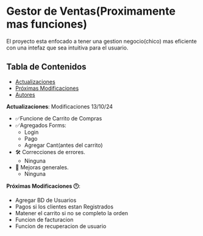 # Gestor de Ventas(Proximamente mas funciones)

El proyecto esta enfocado a tener una gestion negocio(chico) mas eficiente
con una intefaz que sea intuitiva para el usuario.

## Tabla de Contenidos

- [Actualizaciones](#actualizaciones)
- [Próximas Modificaciones](#próximas-modificaciones)
- [Autores](#autores)

**Actualizaciones**:
   Modificaciones 13/10/24
   - ✅Funcione de Carrito de Compras
   - ✅Agregados Forms:
     - Login
     - Pago
     - Agregar Cant(antes del carrito)
   - 🛠️ Correcciones de errores.
     - Ninguna
   - 🧹 Mejoras generales.
     - Ninguna
       
**Próximas Modificaciones 🕛**:
   - Agregar BD de Usuarios
   - Pagos si los clientes estan Registrados
   - Matener el carrito si no se completo la orden
   - Funcion de facturacion
   - Funcion de recuperacion de usuario
